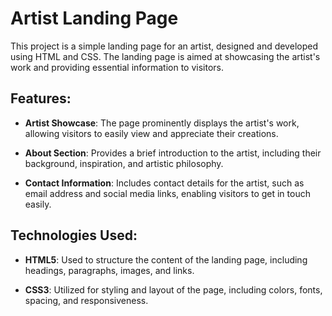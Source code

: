 # Artist Landing Page

This project is a simple landing page for an artist, designed and developed using HTML and CSS. The landing page is aimed at showcasing the artist's work and providing essential information to visitors.

## Features:


- **Artist Showcase**: The page prominently displays the artist's work, allowing visitors to easily view and appreciate their creations.

- **About Section**: Provides a brief introduction to the artist, including their background, inspiration, and artistic philosophy.

- **Contact Information**: Includes contact details for the artist, such as email address and social media links, enabling visitors to get in touch easily.

## Technologies Used:

- **HTML5**: Used to structure the content of the landing page, including headings, paragraphs, images, and links.

- **CSS3**: Utilized for styling and layout of the page, including colors, fonts, spacing, and responsiveness.



